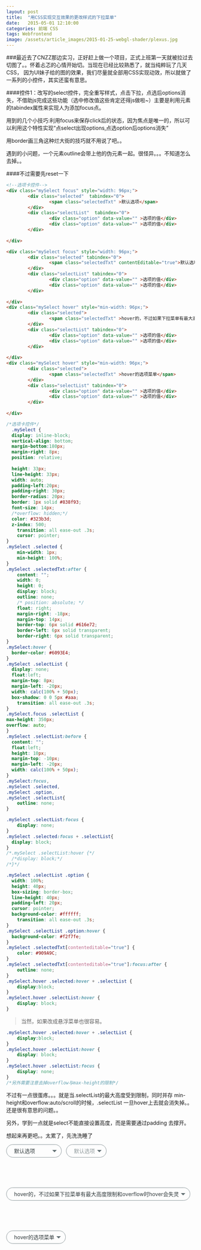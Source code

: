 ```yaml
---
layout: post
title:  "用CSS实现交互效果的更改样式的下拉菜单"
date:   2015-05-01 12:10:00
categories: 前端 CSS 
tags: Webfrontend 
image: /assets/article_images/2015-01-25-webgl-shader/plexus.jpg
---
```

###最近去了CNZZ那边实习，正好赶上做一个项目，正式上班第一天就被拉过去切图了。。怀着忐忑的心情开始切。当现在已经比较熟悉了，就当纯粹玩了几天CSS，
因为UI妹子给的图的效果，我们尽量就全部用CSS实现动效，所以就做了一系列的小控件，其实还蛮有意思。

####控件1：改写的select控件，完全重写样式，点击下拉，点选后options消失，不借助js完成这些功能（选中修改值这些肯定还得js做啦~）主要是利用元素的tabindex属性来实现人为添加focus点。

用到的几个小技巧:利用focus来保存click后的状态，因为焦点是唯一的，所以可以利用这个特性实现“点select出现options,点选option后options消失”

用border画三角这种烂大街的技巧就不用说了吧。。

遇到的小问题，一个元素outline会带上他的伪元素一起。很怪异。。。不知道怎么去掉。。

####不过需要先reset一下


```html
<!--选项卡控件-->
<div class="mySelect focus" style="width: 96px;">
        <div class="selected"  tabindex="0">
                <span class="selectedTxt" >默认选项</span>
        </div>
        <div class="selectList"  tabindex="0">
                <div class="option" data-value="" >选项的值</div>
                <div class="option" data-value="" >选项的值</div>    
        </div>
        
</div>

<div class="mySelect focus" style="width: 96px;">
        <div class="selected" tabindex="0">
                <span class="selectedTxt" contentEditable="true">默认选项</span>
        </div>
        <div class="selectList" tabindex="0">
                <div class="option" data-value="" >选项的值</div>
                <div class="option" data-value="" >选项的值</div>    
        </div>
        
</div>
<div class="mySelect hover" style="min-width: 96px;">
        <div class="selected">
                <span class="selectedTxt" >hover的，不过如果下拉菜单有最大高度限制和overflow时hover会失灵</span>
        </div>
        <div class="selectList" tabindex="0">
                <div class="option" data-value="" >选项的值</div>
                <div class="option" data-value="" >选项的值</div>    
        </div>
        
</div>
<div class="mySelect hover" style="min-width: 96px;">
        <div class="selected">
                <span class="selectedTxt" >hover的选项菜单</span>
        </div>
        <div class="selectList" tabindex="0">
                <div class="option" data-value="" >选项的值</div>
                <div class="option" data-value="" >选项的值</div>    
        </div>
        
</div>
```

```css
/*选项卡控件*/
  .mySelect {
  display: inline-block;
  vertical-align: bottom;
  margin-bottom:180px;
  margin-right: 8px;
  position: relative;
 
  height: 33px;
  line-height: 33px;
  width: auto;
  padding-left:20px;
  padding-right: 30px;
  border-radius: 20px;
  border: 1px solid #838f93;
  font-size: 14px;
  /*overflow: hidden;*/
  color: #323b3d;
  z-index: 500;
    transition: all ease-out .3s;
    cursor: pointer;
}
.mySelect .selected {
    min-width: 1px;
    min-height: 100%;
}
.mySelect .selectedTxt:after {
    content: "";
    width: 0;
    height: 0;
    display: block;
    outline: none;
    /* position: absolute; */
    float: right;
    margin-right: -18px;
    margin-top: 14px;
    border-top: 6px solid #616e72;
    border-left: 6px solid transparent;
    border-right: 6px solid transparent;
}
.mySelect:hover {
  border-color: #6093E4;
}
.mySelect .selectList {
  display: none;
  float:left;
  margin-top: 8px;
  margin-left: -20px;
  width: calc(100% + 50px);
  box-shadow: 0 0 5px #aaa;
    transition: all ease-out .3s;
}
.mySelect.focus .selectList {
max-height: 350px;
overflow: auto;
}
.mySelect .selectList:before {
  content: "";
  float:left;
  height: 10px;
  margin-top: -10px;
  margin-left: -20px;
  width: calc(100% + 50px);
}
.mySelect:focus,
.mySelect .selected,
.mySelect .option,
.mySelect .selectList{
    outline: none;
}

.mySelect .selectList:focus {
    display: none;
}
.mySelect .selected:focus + .selectList{
  display: block;
}
/*.mySelect .selectList:hover {*/
  /*display: block;*/
/*}*/

.mySelect .selectList .option {
  width: 100%;
  height: 40px;
  box-sizing: border-box;
  line-height: 40px;
  padding-left: 20px;
  cursor: pointer;
  background-color: #ffffff;
    transition: all ease-out .3s;
}
.mySelect .selectList .option:hover {
  background-color: #f2f7fe;
}
.mySelect .selectedTxt[contenteditable="true"] {
    color: #909A9C;
}
.mySelect .selectedTxt[contenteditable="true"]:focus:after {
    outline: none;
}
.mySelect.hover .selected:hover + .selectList {
	display:block;
}
.mySelect.hover .selectList:hover {
	display: block;
}
```

>当然，如果改成悬浮菜单也很容易。

```css
.mySelect.hover .selected:hover + .selectList {
	display:block;
}
.mySelect.hover .selectList:hover {
	display: block;
}
.mySelect.hover .selectList:focus {
	display: none;
}
/*另外需要注意去掉overflow与max-height的限制*/
```

不过有一点很蛋疼。。。就是当.selectList的最大高度受到限制，同时并存 min-height和overflow:auto/scroll的时候，.selectList 一旦hover上去就会消失掉。。还是很有意思的问题。。

另外，学到一点就是select不能直接设置高度，而是需要通过padding 去撑开。

想起来再更吧。。太累了，先洗洗睡了

<style>
  .mySelect {
  display: inline-block;
  vertical-align: bottom;
  margin-bottom:80px;
  margin-right: 8px;
  position: relative;
 
  height: 33px;
  line-height: 33px;
  width: auto;
  padding-left:20px;
  padding-right: 30px;
  border-radius: 20px;
  border: 1px solid #838f93;
  font-size: 14px;
  /*overflow: hidden;*/
  color: #323b3d;
  z-index: 500;
    transition: all ease-out .3s;
    cursor: pointer;
}
.mySelect .selected {
    min-width: 1px;
    min-height: 100%;
}
.mySelect .selectedTxt:after {
    content: "";
    width: 0;
    height: 0;
    display: block;
    outline: none;
    /* position: absolute; */
    float: right;
    margin-right: -18px;
    margin-top: 14px;
    border-top: 6px solid #616e72;
    border-left: 6px solid transparent;
    border-right: 6px solid transparent;
}
.mySelect:hover {
  border-color: #6093E4;
}
.mySelect .selectList {
  display: none;
  float:left;
  margin-top: 8px;
  margin-left: -20px;
  width: calc(100% + 50px);
  box-shadow: 0 0 5px #aaa;
    transition: all ease-out .3s;
}
.mySelect.focus .selectList {
max-height: 350px;
overflow: auto;
}
.mySelect .selectList:before {
  content: "";
  float:left;
  height: 10px;
  margin-top: -10px;
  margin-left: -20px;
  width: calc(100% + 50px);
}
.mySelect:focus,
.mySelect .selected,
.mySelect .option,
.mySelect .selectList{
    outline: none;
}
.mySelect .selectedReverse{
	display:block;
	position:absolute;
	width:100%;
	height: inherit;
	top: -100%;
	left:0;
	z-index: 10086;
	background: transparent;
	outline:none;
}
.mySelect .selectList:focus {
    display: none;
}

.mySelect .selected:focus + * + .selectList{
  display: block;
}
.mySelect .selected:focus + * + .selectReverse {
	top: 0;
	outline: none;
}
.mySelect .slectedReverse:focus + .selectList {
	disply:none;
}
.mySelect .slectedReverse:focus {
	top: -100%;
}

/*.mySelect .selectList:hover {*/
  /*display: block;*/
/*}*/

.mySelect .selectList .option {
  width: 100%;
  height: 40px;
  box-sizing: border-box;
  line-height: 40px;
  padding-left: 20px;
  cursor: pointer;
  background-color: #ffffff;
    transition: all ease-out .3s;
}
.mySelect .selectList .option:hover {
  background-color: #f2f7fe;
}
.mySelect .selectedTxt[contenteditable="true"] {
    color: #909A9C;
}
.mySelect .selectedTxt[contenteditable="true"]:focus:after {
    outline: none;
}
.mySelect.hover .selected:hover + * + .selectList {
	display:block;
}
.mySelect.hover .selectList:hover {
	display: block;
}
.mySelect.hover .selectList:focus {
	display: none;
}
</style>
<div class="mySelect focus" style="width: 96px;">
        <div class="selected"  tabindex="0">
                <span class="selectedTxt" >默认选项</span>
        </div>
        <div class="slectedReverse" tabindex="0"></div>
        <div class="selectList"  tabindex="0">
                <div class="option" data-value="" >选项的值</div>
                <div class="option" data-value="" >选项的值</div>    
        </div>
        
</div>

<div class="mySelect focus" >
        <div class="selected" tabindex="0">
                <span class="selectedTxt" contentEditable="true">默认选项</span>
        </div>
        <div class="slectedReverse" tabindex="0"></div>
        <div class="selectList" tabindex="0">
                <div class="option" data-value="" >选项的值</div>
                <div class="option" data-value="" >选项的值</div>    
        </div>
        
</div>
<div class="mySelect hover" style="min-width: 96px;">
        <div class="selected">
                <span class="selectedTxt" >hover的，不过如果下拉菜单有最大高度限制和overflow时hover会失灵</span>
        </div>
        <div class="slectedReverse" tabindex="0"></div>
        <div class="selectList" tabindex="0">
                <div class="option" data-value="" >选项的值</div>
                <div class="option" data-value="" >选项的值</div>    
        </div>
        
</div>
<div class="mySelect hover" style="min-width: 96px;">
        <div class="selected">
                <span class="selectedTxt" >hover的选项菜单</span>
        </div>
        <div class="slectedReverse" tabindex="0"></div>
        <div class="selectList" tabindex="0">
                <div class="option" data-value="" >选项的值</div>
                <div class="option" data-value="" >选项的值</div>    
        </div>
        
</div>
            
